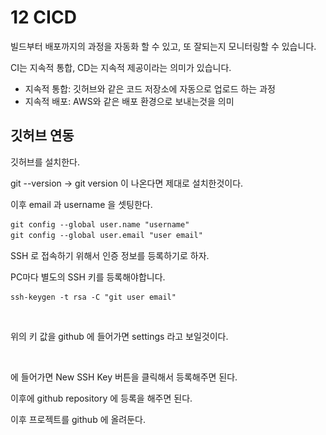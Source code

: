 # 12 CICD

빌드부터 배포까지의 과정을 자동화 할 수 있고, 또 잘되는지 모니터링할 수 있습니다.

CI는 지속적 통합, CD는 지속적 제공이라는 의미가 있습니다.

* 지속적 통합: 깃허브와 같은 코드 저장소에 자동으로 업로드 하는 과정
* 지속적 배포: AWS와 같은 배포 환경으로 보내는것을 의미



## 깃허브 연동

깃허브를 설치한다.

git --version -> git version 이 나온다면 제대로 설치한것이다.

이후 email 과 username 을 셋팅한다.

```markdown
git config --global user.name "username"
git config --global user.email "user email"
```

SSH 로 접속하기 위해서 인증 정보를 등록하기로 하자.&#x20;

PC마다 별도의 SSH 키를 등록해야합니다.

```markdown
ssh-keygen -t rsa -C "git user email"
```



<figure><img src=".gitbook/assets/스크린샷 2023-12-11 오후 12.07.32.png" alt=""><figcaption></figcaption></figure>

위의 키 값을 github 에 들어가면 settings 라고 보일것이다.

<figure><img src=".gitbook/assets/스크린샷 2023-12-11 오후 12.08.23.png" alt=""><figcaption></figcaption></figure>

에 들어가면 New SSH Key 버튼을 클릭해서 등록해주면 된다.

이후에 github repository 에 등록을 해주면 된다.

이후 프로젝트를 github 에 올려둔다.
